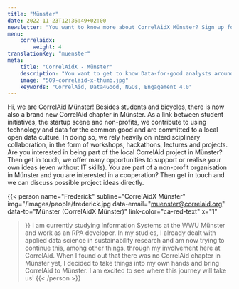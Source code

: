 ```yaml
---
title: "Münster"
date: 2022-11-23T12:36:49+02:00
newsletter: "You want to know more about CorrelAidX Münster? Sign up for our Newsletter!"
menu: 
    correlaidx:
        weight: 4
translationKey: "muenster"
meta:
    title: "CorrelAidX - Münster"
    description: "You want to get to know Data-for-good analysts around you and use data for social good? In this case, you are interested in CorrelAidX!"
    image: "509-correlaid-x-thumb.jpg"
    keywords: "CorrelAid, Data4Good, NGOs, Engagement 4.0"
---
```


Hi, we are CorrelAid Münster! Besides students and bicycles, there is now also a brand new CorrelAid chapter in Münster. As a link between student initiatives, the startup scene and non-profits, we contribute to using technology and data for the common good and are committed to a local open data culture. In doing so, we rely heavily on interdisciplinary collaboration, in the form of workshops, hackathons, lectures and projects. Are you interested in being part of the local CorrelAid project in Münster? Then get in touch, we offer many opportunities to support or realise your own ideas (even without IT skills). You are part of a non-profit organisation in Münster and you are interested in a cooperation? Then get in touch and we can discuss possible project ideas directly.


{{< person 
    name="Frederick"
    subline="CorrelAidX Münster"
    img="/images/people/frederick.jpg
    data-email="muenster@correlaid.org"
    data-to="Münster (CorrelAidX Münster)"
    link-color="ca-red-text"
    x="1"
>}}
I am currently studying Information Systems at the WWU Münster and work as an RPA developer. In my studies, I already dealt with applied data science in sustainability research and am now trying to continue this, among other things, through my involvement here at CorrelAid. When I found out that there was no CorrelAid chapter in Münster yet, I decided to take things into my own hands and bring CorrelAid to Münster. I am excited to see where this journey will take us!
{{< /person >}}
